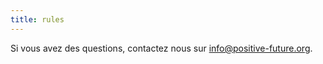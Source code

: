 ```yaml
---
title: rules
---
```

Si vous avez des questions, contactez nous sur [info@positive-future.org](mailto:info@positive-future.org).
